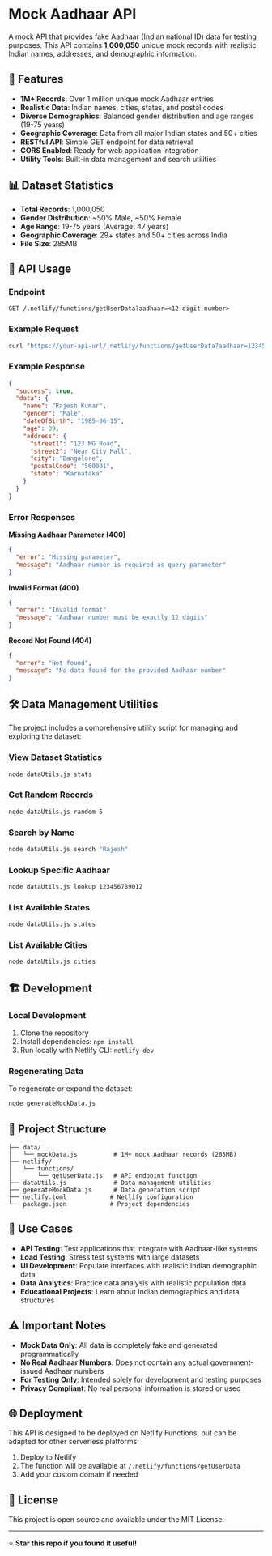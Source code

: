 # Mock Aadhaar API

A mock API that provides fake Aadhaar (Indian national ID) data for testing purposes. This API contains **1,000,050** unique mock records with realistic Indian names, addresses, and demographic information.

## 🌟 Features

- **1M+ Records**: Over 1 million unique mock Aadhaar entries
- **Realistic Data**: Indian names, cities, states, and postal codes
- **Diverse Demographics**: Balanced gender distribution and age ranges (19-75 years)
- **Geographic Coverage**: Data from all major Indian states and 50+ cities
- **RESTful API**: Simple GET endpoint for data retrieval
- **CORS Enabled**: Ready for web application integration
- **Utility Tools**: Built-in data management and search utilities

## 📊 Dataset Statistics

- **Total Records**: 1,000,050
- **Gender Distribution**: ~50% Male, ~50% Female
- **Age Range**: 19-75 years (Average: 47 years)
- **Geographic Coverage**: 29+ states and 50+ cities across India
- **File Size**: 285MB

## 🚀 API Usage

### Endpoint
```
GET /.netlify/functions/getUserData?aadhaar=<12-digit-number>
```

### Example Request
```bash
curl "https://your-api-url/.netlify/functions/getUserData?aadhaar=123456789012"
```

### Example Response
```json
{
  "success": true,
  "data": {
    "name": "Rajesh Kumar",
    "gender": "Male",
    "dateOfBirth": "1985-06-15",
    "age": 39,
    "address": {
      "street1": "123 MG Road",
      "street2": "Near City Mall",
      "city": "Bangalore",
      "postalCode": "560001",
      "state": "Karnataka"
    }
  }
}
```

### Error Responses

**Missing Aadhaar Parameter (400)**
```json
{
  "error": "Missing parameter",
  "message": "Aadhaar number is required as query parameter"
}
```

**Invalid Format (400)**
```json
{
  "error": "Invalid format",
  "message": "Aadhaar number must be exactly 12 digits"
}
```

**Record Not Found (404)**
```json
{
  "error": "Not found",
  "message": "No data found for the provided Aadhaar number"
}
```

## 🛠️ Data Management Utilities

The project includes a comprehensive utility script for managing and exploring the dataset:

### View Dataset Statistics
```bash
node dataUtils.js stats
```

### Get Random Records
```bash
node dataUtils.js random 5
```

### Search by Name
```bash
node dataUtils.js search "Rajesh"
```

### Lookup Specific Aadhaar
```bash
node dataUtils.js lookup 123456789012
```

### List Available States
```bash
node dataUtils.js states
```

### List Available Cities
```bash
node dataUtils.js cities
```

## 🏗️ Development

### Local Development
1. Clone the repository
2. Install dependencies: `npm install`
3. Run locally with Netlify CLI: `netlify dev`

### Regenerating Data
To regenerate or expand the dataset:
```bash
node generateMockData.js
```

## 📁 Project Structure

```
├── data/
│   └── mockData.js          # 1M+ mock Aadhaar records (285MB)
├── netlify/
│   └── functions/
│       └── getUserData.js   # API endpoint function
├── dataUtils.js             # Data management utilities
├── generateMockData.js      # Data generation script
├── netlify.toml            # Netlify configuration
└── package.json            # Project dependencies
```

## 🎯 Use Cases

- **API Testing**: Test applications that integrate with Aadhaar-like systems
- **Load Testing**: Stress test systems with large datasets
- **UI Development**: Populate interfaces with realistic Indian demographic data
- **Data Analytics**: Practice data analysis with realistic population data
- **Educational Projects**: Learn about Indian demographics and data structures

## ⚠️ Important Notes

- **Mock Data Only**: All data is completely fake and generated programmatically
- **No Real Aadhaar Numbers**: Does not contain any actual government-issued Aadhaar numbers
- **For Testing Only**: Intended solely for development and testing purposes
- **Privacy Compliant**: No real personal information is stored or used

## 🌐 Deployment

This API is designed to be deployed on Netlify Functions, but can be adapted for other serverless platforms:

1. Deploy to Netlify
2. The function will be available at `/.netlify/functions/getUserData`
3. Add your custom domain if needed

## 📝 License

This project is open source and available under the MIT License.

---

⭐ **Star this repo if you found it useful!**
